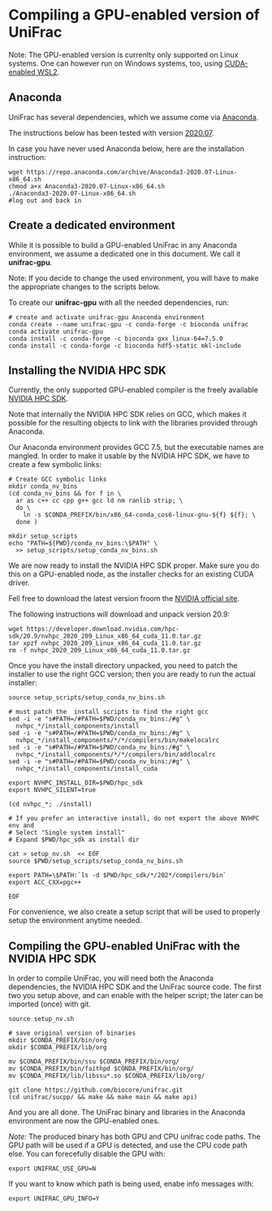 # Compiling a GPU-enabled version of UniFrac

Note: The GPU-enabled version is currenlty only supported on Linux systems.
One can however run on Windows systems, too, using [CUDA-enabled WSL2](https://docs.nvidia.com/cuda/wsl-user-guide/index.html).


## Anaconda 

UniFrac has several dependencies, which we assume come via [Anaconda](https://www.anaconda.com/products/individual).

The instructions below has been tested with version [2020.07](https://repo.anaconda.com/archive/Anaconda3-2020.07-Linux-x86_64.sh).

In case you have never used Anaconda below, here are the installation instruction:

```
wget https://repo.anaconda.com/archive/Anaconda3-2020.07-Linux-x86_64.sh
chmod a+x Anaconda3-2020.07-Linux-x86_64.sh
./Anaconda3-2020.07-Linux-x86_64.sh
#log out and back in
```

## Create a dedicated environment

While it is possible to build a GPU-enabled UniFrac in any Anaconda environment, we assume a dedicated one in this document.
We call it **unifrac-gpu**.

Note: If you decide to change the used environment, you will have to make the appropriate changes to the scripts below. 

To create our **unifrac-gpu** with all the needed dependencies, run:

```
# create and activate unifrac-gpu Anaconda environment
conda create --name unifrac-gpu -c conda-forge -c bioconda unifrac
conda activate unifrac-gpu
conda install -c conda-forge -c bioconda gxx_linux-64=7.5.0 
conda install -c conda-forge -c bioconda hdf5-static mkl-include
```

## Installing the NVIDIA HPC SDK

Currently, the only supported GPU-enabled compiler is the freely available [NVIDIA HPC SDK](https://developer.nvidia.com/hpc-sdk).

Note that internally the NVIDIA HPC SDK relies on GCC, which makes it possible for the resulting objects to link with the libraries provided through Anaconda. 

Our Anaconda environment provides GCC 7.5, but the executable names are mangled. In order to make it usable by the NVIDIA HPC SDK, we have to create a few symbolic links:

```
# Create GCC symbolic links
mkdir conda_nv_bins
(cd conda_nv_bins && for f in \
  ar as c++ cc cpp g++ gcc ld nm ranlib strip; \
  do \
    ln -s $CONDA_PREFIX/bin/x86_64-conda_cos6-linux-gnu-${f} ${f}; \
  done )

mkdir setup_scripts
echo "PATH=${PWD}/conda_nv_bins:\$PATH" \
  >> setup_scripts/setup_conda_nv_bins.sh
```

We are now ready to install the NVIDIA HPC SDK proper. Make sure you do this on a GPU-enabled node, as the installer checks for an existing CUDA driver.

Fell free to download the latest version froom the [NVIDIA official site](https://developer.nvidia.com/hpc-sdk). 

The following instructions will download and unpack version 20.9:

```
wget https://developer.download.nvidia.com/hpc-sdk/20.9/nvhpc_2020_209_Linux_x86_64_cuda_11.0.tar.gz
tar xpzf nvhpc_2020_209_Linux_x86_64_cuda_11.0.tar.gz
rm -f nvhpc_2020_209_Linux_x86_64_cuda_11.0.tar.gz
```

Once you have the install directory unpacked, you need to patch the installer to use the right GCC version; then you are ready to run the actual installer:

```
source setup_scripts/setup_conda_nv_bins.sh

# must patch the  install scripts to find the right gcc
sed -i -e "s#PATH=/#PATH=$PWD/conda_nv_bins:/#g" \
  nvhpc_*/install_components/install 
sed -i -e "s#PATH=/#PATH=$PWD/conda_nv_bins:/#g" \
  nvhpc_*/install_components/*/*/compilers/bin/makelocalrc
sed -i -e "s#PATH=/#PATH=$PWD/conda_nv_bins:/#g" \
  nvhpc_*/install_components/*/*/compilers/bin/addlocalrc
sed -i -e "s#PATH=/#PATH=$PWD/conda_nv_bins:/#g" \
  nvhpc_*/install_components/install_cuda

export NVHPC_INSTALL_DIR=$PWD/hpc_sdk
export NVHPC_SILENT=true

(cd nvhpc_*; ./install)

# If you prefer an interactive install, do not export the above NVHPC env and
# Select "Single system install"
# Expand $PWD/hpc_sdk as install dir

cat > setup_nv.sh  << EOF
source $PWD/setup_scripts/setup_conda_nv_bins.sh

export PATH=\$PATH:`ls -d $PWD/hpc_sdk/*/202*/compilers/bin`
export ACC_CXX=pgc++

EOF
```

For convenience, we also create a setup script that will be used to properly setup the environment anytime needed.


## Compiling the GPU-enabled UniFrac with the NVIDIA HPC SDK

In order to compile UniFrac, you will need both the Anaconda dependencies, the NVIDIA HPC SDK and the UniFrac source code.
The first two you setup above, and can enable with the helper script; the later can be imported (once) with git.

```
source setup_nv.sh

# save original version of binaries
mkdir $CONDA_PREFIX/bin/org
mkdir $CONDA_PREFIX/lib/org

mv $CONDA_PREFIX/bin/ssu $CONDA_PREFIX/bin/org/
mv $CONDA_PREFIX/bin/faithpd $CONDA_PREFIX/bin/org/
mv $CONDA_PREFIX/lib/libssu*.so $CONDA_PREFIX/lib/org/

git clone https://github.com/biocore/unifrac.git
(cd unifrac/sucpp/ && make && make main && make api)
```

And you are all done.
The UniFrac binary and libraries in the Anaconda environment are now the GPU-enabled ones.

*Note:* The produced binary has both GPU and CPU unifrac code paths. 
The GPU path will be used if a GPU is detected, and use the CPU code path else.
You can forecefully disable the GPU with:
```
export UNIFRAC_USE_GPU=N
```

If you want to know which path is being used, enabe info messages with:
```
export UNIFRAC_GPU_INFO=Y
```


